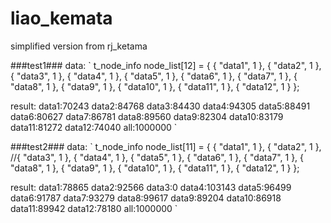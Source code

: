 # liao_kemata
simplified version from rj_ketama

###test1###
data:
`
t_node_info node_list[12] =
{
    { "data1", 1 },
    { "data2", 1 },
    { "data3", 1 },
    { "data4", 1 },
    { "data5", 1 },
    { "data6", 1 },
    { "data7", 1 },
    { "data8", 1 },
    { "data9", 1 },
    { "data10", 1 },
    { "data11", 1 },
    { "data12", 1 }
};

result:
data1:70243
data2:84768
data3:84430
data4:94305
data5:88491
data6:80627
data7:86781
data8:89560
data9:82304
data10:83179
data11:81272
data12:74040
all:1000000
`

###test2###
data:
`
t_node_info node_list[11] =
{
    { "data1", 1 },
    { "data2", 1 },
    //{ "data3", 1 },
    { "data4", 1 },
    { "data5", 1 },
    { "data6", 1 },
    { "data7", 1 },
    { "data8", 1 },
    { "data9", 1 },
    { "data10", 1 },
    { "data11", 1 },
    { "data12", 1 }
};

result:
data1:78865
data2:92566
data3:0
data4:103143
data5:96499
data6:91787
data7:93279
data8:99617
data9:89204
data10:86918
data11:89942
data12:78180
all:1000000
`
